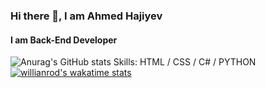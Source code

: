 ### Hi there 👋, I am Ahmed Hajiyev
#### I am Back-End Developer


![Anurag's GitHub stats](https://github-readme-stats.vercel.app/api?username=AhmedHajiyev&theme=dark&show_icons=true)
Skills: HTML / CSS / C# / PYTHON 
[![willianrod's wakatime stats](https://github-readme-stats.vercel.app/api/wakatime?username=AhmedHajiyev)](https://github.com/AhmedHajiyev)








